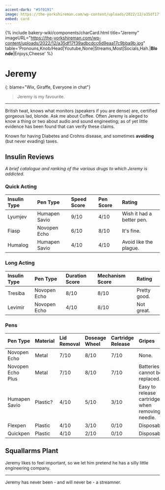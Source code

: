 ```yaml
---
accent-dark: "#5f0191"
image: https://the-yorkshireman.com/wp-content/uploads/2022/12/a35df17f39adbcdcc6d9eaa17c9bba9b.jpg
embed: card
---
```


{% include bakery-wiki/components/charCard.html title="Jeremy" imageURL="https://the-yorkshireman.com/wp-content/uploads/2022/12/a35df17f39adbcdcc6d9eaa17c9bba9b.jpg" table='Pronouns,Knob/Head|Youtube,None|Streams,Most|Socials,Hah.|<strong>Blonde</strong>|Enjoys,Cheese' %}

# Jeremy

{: blame="Wix, Giraffe, Everyone in chat"}
> Jeremy is my favourite.

---
British twat, knows what monitors (speakers if you are dense) are, certified gorgeous lad, blonde. Ask me about Coffee. Often Jeremy is aleged to know a thing or two about audio and sound engineeting; as of yet little evidence has been found that can verify these claims.

Known for having Diabetes and Crohns disease, and sometimes **avoiding** (but never evading) taxes.

## Insulin Reviews

*A brief catalogue and ranking of the various drugs to which Jeremy is addicted.*

### Quick Acting

| Insulin Type | Pen Type | Speed Score | Pen Score | Rating |
|:-------------|:---------|:------------|:----------|:-------|
| Lyumjev      | Humapen Savio | 9/10 | 4/10 | Wish it had a better pen. |
| Fiasp        | Novopen Echo | 6/10 | 8/10 | It's fine. |
| Humalog      | Humapen Savio | 4/10 | 4/10 | Avoid like the plague. |

### Long Acting

| Insulin Type | Pen Type | Duration Score | Mechanism Score | Rating |
|:-------------|:---------|:------------|:----------------|:-------|
| Tresiba | Novopen Echo | 8/10 | 8/10 | Pretty good. |
| Levimir | Novopen Echo | 4/10 | 8/10 | Not great. |

### Pens

| Pen Type | Material | Lid Removal | Doseage Wheel | Cartridge Release | Gripes | Rating |
|:---------|:---------|:------------|:--------------|:------------------|:-------|:-------|
| Novopen Echo | Metal | 7/10 | 8/10 | 7/10 | None. | 8/10 |
| Novopen Echo Plus | Metal | 7/10 | 8/10 | 7/10 | Batteries cannot be replaced. | 7/10 |
| Humapen Savio | Plastic? | 4/10 | 5/10 | 3/10 | Easy to release cartridge when removing needle. | 4/10 |
| Flexpen | Plastic | 4/10 | 3/10 | 0/10 | Disposable. | 2/10 |
| Quickpen | Plastic | 4/10 | 2/10 | 0/10 | Disposable. | 2/10 |

## Squallarms Plant

Jeremy likes to feel important, so we let him pretend he has a silly little engineering company.

---
Jeremy has never been - and will never be - a streamner.
